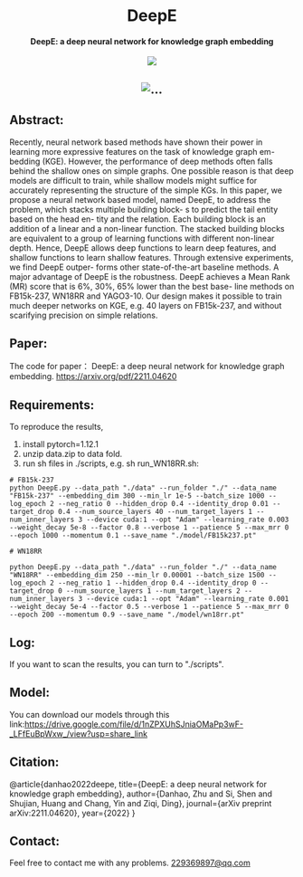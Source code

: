 <h1 align="center">
  DeepE
</h1>
<h4 align="center">DeepE: a deep neural network for knowledge graph embedding</h4>
<p align="center">
  <a href="https://arxiv.org/pdf/2211.04620"><img src="http://img.shields.io/badge/Paper-PDF-red.svg"></a>
</p>

<h2 align="center">
  <img align="center"  src="./overview.png" alt="...">
</h2>

## Abstract:
Recently, neural network based methods have shown their power in learning more expressive features on the task of knowledge graph em- bedding (KGE). However, the performance of deep methods often falls behind the shallow ones on simple graphs. One possible reason is that deep models are difficult to train, while shallow models might suffice for accurately representing the structure of the simple KGs.
In this paper, we propose a neural network based model, named DeepE, to address the problem, which stacks multiple building block- s to predict the tail entity based on the head en- tity and the relation. Each building block is an addition of a linear and a non-linear function. The stacked building blocks are equivalent to a group of learning functions with different non-linear depth. Hence, DeepE allows deep functions to learn deep features, and shallow functions to learn shallow features. Through extensive experiments, we find DeepE outper- forms other state-of-the-art baseline methods. A major advantage of DeepE is the robustness. DeepE achieves a Mean Rank (MR) score that is 6%, 30%, 65% lower than the best base- line methods on FB15k-237, WN18RR and YAGO3-10. Our design makes it possible to train much deeper networks on KGE, e.g. 40 layers on FB15k-237, and without scarifying precision on simple relations.

## Paper:
The code for paper： DeepE: a deep neural network for knowledge graph embedding.
https://arxiv.org/pdf/2211.04620

## Requirements:
To reproduce the results, 
1) install pytorch=1.12.1
2) unzip data.zip to data fold.
3) run sh files in ./scripts, e.g. sh run_WN18RR.sh:
  ```shell
  # FB15k-237
  python DeepE.py --data_path "./data" --run_folder "./" --data_name "FB15k-237" --embedding_dim 300 --min_lr 1e-5 --batch_size 1000 --log_epoch 2 --neg_ratio 0 --hidden_drop 0.4 --identity_drop 0.01 --target_drop 0.4 --num_source_layers 40 --num_target_layers 1 --num_inner_layers 3 --device cuda:1 --opt "Adam" --learning_rate 0.003 --weight_decay 5e-8 --factor 0.8 --verbose 1 --patience 5 --max_mrr 0 --epoch 1000 --momentum 0.1 --save_name "./model/FB15k237.pt"
  
  # WN18RR
  
  python DeepE.py --data_path "./data" --run_folder "./" --data_name "WN18RR" --embedding_dim 250 --min_lr 0.00001 --batch_size 1500 --log_epoch 2 --neg_ratio 1 --hidden_drop 0.4 --identity_drop 0 --target_drop 0 --num_source_layers 1 --num_target_layers 2 --num_inner_layers 3 --device cuda:1 --opt "Adam" --learning_rate 0.001 --weight_decay 5e-4 --factor 0.5 --verbose 1 --patience 5 --max_mrr 0 --epoch 200 --momentum 0.9 --save_name "./model/wn18rr.pt"
  ```
## Log:
  If you want to scan the results, you can turn to "./scripts".

## Model:
  You can download our models through this link:https://drive.google.com/file/d/1nZPXUhSJniaOMaPp3wF-_LFfEuBpWxw_/view?usp=share_link

## Citation:
@article{danhao2022deepe,
  title={DeepE: a deep neural network for knowledge graph embedding},
  author={Danhao, Zhu and Si, Shen and Shujian, Huang and Chang, Yin and Ziqi, Ding},
  journal={arXiv preprint arXiv:2211.04620},
  year={2022}
}

## Contact:
Feel free to contact me with any problems. 229369897@qq.com

